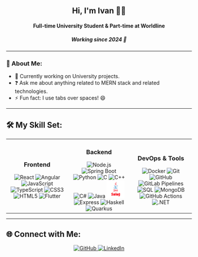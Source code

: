 <div align="center">
</div>

<h2 align="center">Hi, I'm Ivan 👨‍💻</h2>
<h4 align="center">Full-time University Student & Part-time at Worldline</h4>
<h5 align="center">Working since 2024 🚀</h5>

---

### 🚀 About Me:
- 🔭 Currently working on University projects.
- ❓ Ask me about anything related to MERN stack and related technologies.
- ⚡ Fun fact: I use tabs over spaces! 😄

---

## 🛠️ My Skill Set:

<table align="center">
  <tr>
    <td align="center" width="33%">
      <h3>Frontend</h3>
      <img src="https://img.icons8.com/color/48/000000/react-native.png" alt="React" />
      <img src="https://img.icons8.com/color/48/000000/angularjs.png" alt="Angular" />
      <img src="https://img.icons8.com/color/48/000000/javascript.png" alt="JavaScript" />
      <img src="https://img.icons8.com/color/48/000000/typescript.png" alt="TypeScript" />
      <img src="https://img.icons8.com/color/48/000000/css3.png" alt="CSS3" />
      <img src="https://img.icons8.com/color/48/000000/html-5.png" alt="HTML5" />
      <img src="https://img.icons8.com/color/48/000000/flutter.png" alt="Flutter" />
    </td>
    <td align="center" width="33%">
      <h3>Backend</h3>
      <img src="https://img.icons8.com/color/48/000000/nodejs.png" alt="Node.js" />
      <img src="https://img.icons8.com/color/48/000000/spring-logo.png" alt="Spring Boot" />
      <img src="https://img.icons8.com/color/48/000000/python.png" alt="Python" />
      <img src="https://img.icons8.com/color/48/000000/c-programming.png" alt="C" />
      <img src="https://img.icons8.com/color/48/000000/c-plus-plus-logo.png" alt="C++" />
      <img src="https://img.icons8.com/color/48/000000/c-sharp-logo.png" alt="C#" />
      <img src="https://img.icons8.com/color/48/000000/java-coffee-cup-logo.png" alt="Java" />
      <img src="https://raw.githubusercontent.com/kmajhi/java-swing/main/java%20swing.png" alt="Java Swing" width="48" height="48"/>
      <img src="https://img.icons8.com/?size=512&id=kg46nzoJrmTR&format=png" alt="Express" width="48" height="48" />
      <img src="https://img.icons8.com/color/48/000000/haskell.png" alt="Haskell" />
      <img src="https://blog.doubleslash.de/wp-content/uploads/2021/11/Quarkus_logo.png" alt="Quarkus" width="48" height="48"/>
    </td>
    <td align="center" width="33%">
      <h3>DevOps & Tools</h3>
      <img src="https://img.icons8.com/color/48/000000/docker.png" alt="Docker" />
      <img src="https://img.icons8.com/color/48/000000/git.png" alt="Git" />
      <img src="https://img.icons8.com/color/48/000000/github.png" alt="GitHub" />
      <img src="https://img.icons8.com/color/48/000000/gitlab.png" alt="GitLab Pipelines" />
      <img src="https://img.icons8.com/color/48/000000/database.png" alt="SQL" />
      <img src="https://img.icons8.com/color/48/000000/mongodb.png" alt="MongoDB" />
      <img src="https://img.icons8.com/external-tal-revivo-shadow-tal-revivo/48/000000/github-actions.png" alt="GitHub Actions" />
      <img src="https://img.icons8.com/color/48/000000/dot-net.png" alt=".NET" />
    </td>
  </tr>
</table>

---

## 🌐 Connect with Me:

<div align="center">
  <a href="https://github.com/lucatotem" target="_blank">
    <img src="https://img.shields.io/badge/github-%2324292e.svg?&style=for-the-badge&logo=github&logoColor=white" alt="GitHub" />
  </a>
  <a href="https://www.linkedin.com/in/ivan-raytchinov-a80b95274/" target="_blank">
    <img src="https://img.shields.io/badge/linkedin-%231E77B5.svg?&style=for-the-badge&logo=linkedin&logoColor=white" alt="LinkedIn" />
  </a>
</div>
